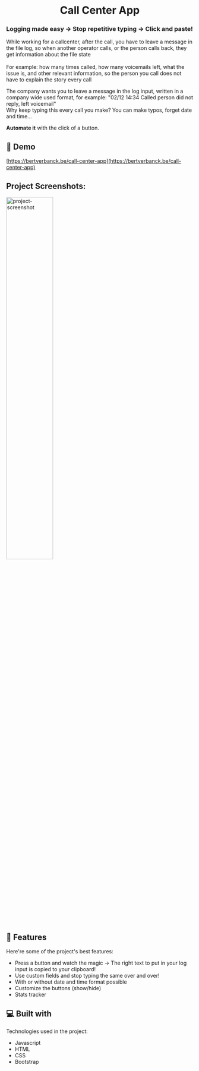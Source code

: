 <h1 align="center" id="title">Call Center App</h1>

<h3><b>Logging made easy -&gt; Stop repetitive typing -&gt; Click and paste!</b></h3>

<p>While working for a callcenter, after the call, you have to leave a message in the file log, so when another operator calls, or the person calls back, they get information about the file state<br><br>
 For example: how many times called, how many voicemails left, what the issue is, and other relevant information, so the person you call does not have to explain the story every call</p>

<p id="description">The company wants you to leave a message in the log input, written in a company wide used format, for example: "02/12 14:34 Called person did not reply, left voicemail"<br> Why keep typing this every call you make? You can make typos, forget date and time...</p> <p><b>Automate it</b> with the click of a button.</p>

<p>

<h2>🚀 Demo</h2>

[https://bertverbanck.be/call-center-app](https://bertverbanck.be/call-center-app)

<h2>Project Screenshots:</h2>

<img src="https://bertverbanck.be/img/projects/corona.png" alt="project-screenshot" width="50%">

  
  
<h2>🧐 Features</h2>

Here're some of the project's best features:

*   Press a button and watch the magic -> The right text to put in your log input is copied to your clipboard!
*   Use custom fields and stop typing the same over and over!
*   With or without date and time format possible
*   Customize the buttons (show/hide)
*   Stats tracker   

  
  
<h2>💻 Built with</h2>

Technologies used in the project:

*   Javascript
*   HTML
*   CSS
*   Bootstrap
